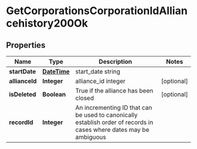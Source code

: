 
# GetCorporationsCorporationIdAlliancehistory200Ok

## Properties
Name | Type | Description | Notes
------------ | ------------- | ------------- | -------------
**startDate** | [**DateTime**](DateTime.md) | start_date string | 
**allianceId** | **Integer** | alliance_id integer |  [optional]
**isDeleted** | **Boolean** | True if the alliance has been closed |  [optional]
**recordId** | **Integer** | An incrementing ID that can be used to canonically establish order of records in cases where dates may be ambiguous | 



